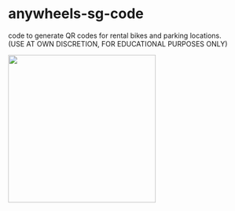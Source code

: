 # anywheels-sg-code
code to generate QR codes for rental bikes and parking locations. <br>
(USE AT OWN DISCRETION, FOR EDUCATIONAL PURPOSES ONLY)

<p align="left">
  <img src="https://scontent.fsin5-1.fna.fbcdn.net/v/t1.0-9/97438275_749288908941583_7242582997394784256_o.jpg?_nc_cat=104&ccb=2&_nc_sid=09cbfe&_nc_ohc=4_Q9XlkSwOUAX-6jbBO&_nc_ht=scontent.fsin5-1.fna&oh=c6e4ed00009ced4705a86f75f66384aa&oe=5FD81CC1" width="300" height="300" />
</p>
